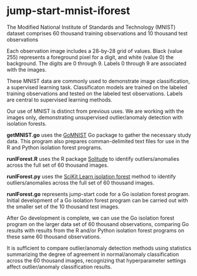 # jump-start-mnist-iforest

The Modified National Institute of Standards and Technology (MNIST) dataset comprises 60 thousand training observations and 10 thousand test observations

Each observation image includes a 28-by-28 grid of values. Black (value 255) represents a foreground pixel for a digit, and white (value 0) the background. The digits are 0 through 9.
Labels 0 through 9 are associated with the images. 

These MNIST data are commonly used to demonstrate image classification, a supervised learning task. Classificaton models are trained on the labeled training observations and tested on the labeled test observations. Labels are central to supervised learning methods.

Our use of MNIST is distinct from previous uses. We are working with the images only, demonstrating unsupervised outlier/anomaly detection with isolation forests.

**getMNIST.go** uses the [GoMNIST](https://github.com/petar/GoMNIST) Go package to gather the necessary study data. This program also prepares comman-delimited text files for use in the R and Python isolation forest programs.

**runIForest.R** uses the R package [Solitude](https://cran.r-project.org/web/packages/solitude/solitude.pdf) to identify outliers/anomalies across the full set of 60 thousand images.

**runIForest.py** uses the [SciKit Learn isolation forest](https://scikit-learn.org/stable/modules/generated/sklearn.ensemble.IsolationForest.html) method to identify outliers/anomalies across the full set of 60 thousand images.

**runIForest.go** represents jump-start code for a Go isolation forest program. Initial development of a Go isolation forest program can be carried out with the smaller set of the 10 thousand test images. 

After Go development is complete, we can use the Go isolation forest program on the larger data set of 60 thousand observations, comparing Go results with results from the R and/or Python isolation forest programs on these same 60 thousand observations.

It is sufficient to compare outlier/anomaly detection methods using statistics summarizing the degree of agreement in normal/anomaly classification across the 60 thousand images, recognizing that hyperparameter settings affect outlier/anomaly classification results. 

